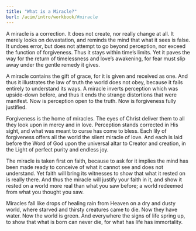```yaml
---
title: "What is a Miracle?"
burl: /acim/intro/workbook/#miracle
---
```


A miracle is a correction. It does not create, nor really change at all.
It merely looks on devastation, and reminds the mind that what it sees
is false. It undoes error, but does not attempt to go beyond perception,
nor exceed the function of forgiveness. Thus it stays within time’s
limits. Yet it paves the way for the return of timelessness and love’s
awakening, for fear must slip away under the gentle remedy it gives.

A miracle contains the gift of grace, for it is given and received as
one. And thus it illustrates the law of truth the world does not obey,
because it fails entirely to understand its ways. A miracle inverts
perception which was upside-down before, and thus it ends the strange
distortions that were manifest. Now is perception open to the truth. Now
is forgiveness fully justified.

Forgiveness is the home of miracles. The eyes of Christ deliver them to
all they look upon in mercy and in love. Perception stands corrected in
His sight, and what was meant to curse has come to bless. Each lily of
forgiveness offers all the world the silent miracle of love. And each is
laid before the Word of God upon the universal altar to Creator and
creation, in the Light of perfect purity and endless joy.

The miracle is taken first on faith, because to ask for it implies the
mind has been made ready to conceive of what it cannot see and does not
understand. Yet faith will bring its witnesses to show that what it
rested on is really there. And thus the miracle will justify your faith
in it, and show it rested on a world more real than what you saw before;
a world redeemed from what you thought you saw.

Miracles fall like drops of healing rain from Heaven on a dry and dusty
world, where starved and thirsty creatures came to die. Now they have
water. Now the world is green. And everywhere the signs of life spring
up, to show that what is born can never die, for what has life has
immortality.

